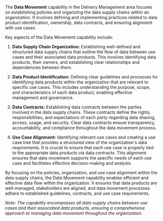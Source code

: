 The **Data Movement** capability in the Delivery Management area focuses on establishing 
policies and organizing the data supply chains within an organization.
It involves defining and implementing practices related to data product identification, 
ownership, data contracts, and ensuring alignment with use cases.

Key aspects of the Data Movement capability include:

1. **Data Supply Chain Organization:** Establishing well-defined and structured data 
   supply chains that outline the flow of data between use cases and their associated 
   data products.
   This involves identifying data products, their owners, and establishing clear 
   relationships and dependencies between them.

2. **Data Product Identification:** Defining clear guidelines and processes for 
   identifying data products within the organization that are relevant to specific
   use cases. 
   This includes understanding the purpose, scope, and characteristics of 
   each data product, enabling effective management and governance.

3. **Data Contracts:** Establishing data contracts between the parties involved in 
   the data supply chains. These contracts define the rights, responsibilities, 
   and expectations of each party regarding data sharing, access, usage, and security. 
   Clear data contracts ensure transparency, accountability, and compliance throughout 
   the data movement process.

4. **Use Case Alignment:** Identifying relevant use cases and creating a use case tree 
   that provides a structured view of the organization's data requirements. 
   It is crucial to ensure that each use case is properly tied to the appropriate 
   data products via data contracts. 
   This alignment ensures that data movement supports the specific needs of each 
   use case and facilitates effective decision-making and analysis.

By focusing on the policies, organization, and use case alignment within the 
data supply chains, the Data Movement capability enables efficient and effective 
data flow within the organization. 
It ensures that data products are well-managed, stakeholders are aligned, 
and data movement processes adhere to established guidelines, contracts, 
and use case requirements.

*Note: The capability encompasses all data supply chains between use cases and their associated data products, ensuring a comprehensive approach to managing data movement throughout the organization.*
